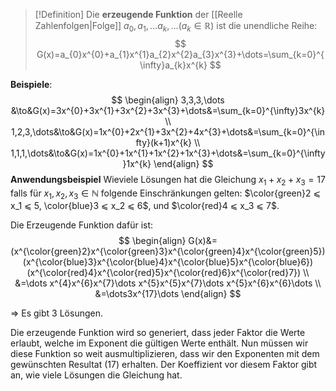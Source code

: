 
>[!Definition]
>Die **erzeugende Funktion** der [[Reelle Zahlenfolgen|Folge]] $a_{0},a_{1},\dots a_{k},\dots(a_{k}\in \mathbb{R})$ ist die unendliche Reihe:
>$$
>G(x)=a_{0}x^{0}+a_{1}x^{1}a_{2}x^{2}a_{3}x^{3}+\dots=\sum_{k=0}^{\infty}a_{k}x^{k}
>$$

**Beispiele**:
$$
\begin{align}
3,3,3,\dots &\to&G(x)=3x^{0}+3x^{1}+3x^{2}+3x^{3}+\dots&=\sum_{k=0}^{\infty}3x^{k} \\
1,2,3,\dots&\to&G(x)=1x^{0}+2x^{1}+3x^{2}+4x^{3}+\dots&=\sum_{k=0}^{\infty}(k+1)x^{k} \\
1,1,1,\dots&\to&G(x)=1x^{0}+1x^{1}+1x^{2}+1x^{3}+\dots&=\sum_{k=0}^{\infty}1x^{k}
\end{align}
$$
**Anwendungsbeispiel**
Wieviele Lösungen hat die Gleichung $x_1 + x_2 + x_3 = 17$ falls für $x_1, x_2, x_3\in \mathbb{N}$ folgende Einschränkungen gelten: $\color{green}2 ⩽ x_1 ⩽ 5, \color{blue}3 ⩽ x_2 ⩽ 6$, und $\color{red}4 ⩽ x_3 ⩽ 7$.

Die Erzeugende Funktion dafür ist:
$$
\begin{align}
G(x)&=(x^{\color{green}2}x^{\color{green}3}x^{\color{green}4}x^{\color{green}5})(x^{\color{blue}3}x^{\color{blue}4}x^{\color{blue}5}x^{\color{blue}6})(x^{\color{red}4}x^{\color{red}5}x^{\color{red}6}x^{\color{red}7}) \\
&=\dots x^{4}x^{6}x^{7}\dots x^{5}x^{5}x^{7}\dots x^{5}x^{6}x^{6}\dots \\
&=\dots3x^{17}\dots
\end{align}
$$

=> Es gibt $3$ Lösungen.

Die erzeugende Funktion wird so generiert, dass jeder Faktor die Werte erlaubt, welche im Exponent die gültigen Werte enthält.
Nun müssen wir diese Funktion so weit ausmultiplizieren, dass wir den Exponenten mit dem gewünschten Resultat ($17$) erhalten. Der Koeffizient vor diesem Faktor gibt an, wie viele Lösungen die Gleichung hat.